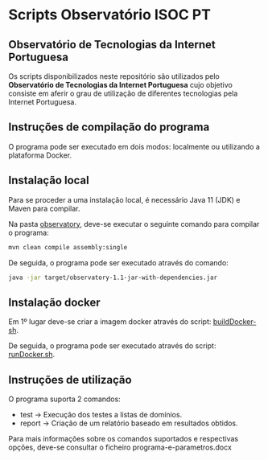 # Scripts Observatório ISOC PT

## Observatório de Tecnologias da Internet Portuguesa

Os scripts disponibilizados neste repositório são utilizados pelo **Observatório de Tecnologias da Internet Portuguesa** cujo objetivo consiste em aferir o grau de utilização de diferentes tecnologias pela Internet Portuguesa.

## Instruções de compilação do programa

O programa pode ser executado em dois modos: localmente ou utilizando a plataforma Docker.

## Instalação local

Para se proceder a uma instalação local, é necessário Java 11 (JDK) e Maven para compilar.

Na pasta [observatory](https://github.com/henriquej-0904/Scripts-ISOC/tree/main/observatory), deve-se executar o seguinte comando para compilar o programa:
```bash
mvn clean compile assembly:single
```
De seguida, o programa pode ser executado através do comando:
```bash
java -jar target/observatory-1.1-jar-with-dependencies.jar
```

## Instalação docker

Em 1º lugar deve-se criar a imagem docker através do script: [buildDocker-sh](https://github.com/henriquej-0904/Scripts-ISOC/blob/main/observatory/buildDocker.sh).

De seguida, o programa pode ser executado através do script: [runDocker.sh](https://github.com/henriquej-0904/Scripts-ISOC/blob/main/observatory/runDocker.sh).


## Instruções de utilização

O programa suporta 2 comandos:
- test -> Execução dos testes a listas de domínios.
- report -> Criação de um relatório baseado em resultados obtidos.

Para mais informações sobre os comandos suportados e respectivas opções, deve-se consultar o ficheiro programa-e-parametros.docx

